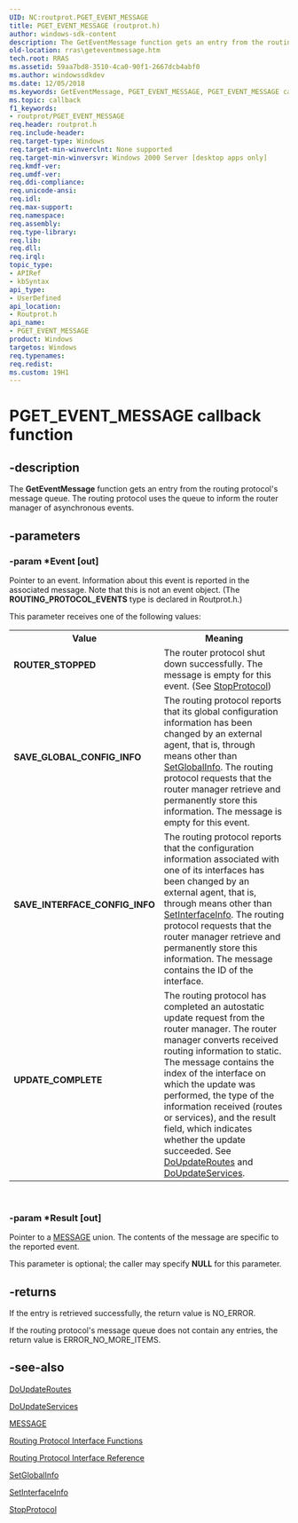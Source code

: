 ```yaml
---
UID: NC:routprot.PGET_EVENT_MESSAGE
title: PGET_EVENT_MESSAGE (routprot.h)
author: windows-sdk-content
description: The GetEventMessage function gets an entry from the routing protocol's message queue. The routing protocol uses the queue to inform the router manager of asynchronous events.
old-location: rras\geteventmessage.htm
tech.root: RRAS
ms.assetid: 59aa7bd8-3510-4ca0-90f1-2667dcb4abf0
ms.author: windowssdkdev
ms.date: 12/05/2018
ms.keywords: GetEventMessage, PGET_EVENT_MESSAGE, PGET_EVENT_MESSAGE callback, PGET_EVENT_MESSAGE callback function [RAS], ROUTER_STOPPED, SAVE_GLOBAL_CONFIG_INFO, SAVE_INTERFACE_CONFIG_INFO, UPDATE_COMPLETE, _mpr_geteventmessage, routprot/PGET_EVENT_MESSAGE, rras.geteventmessage
ms.topic: callback
f1_keywords:
- routprot/PGET_EVENT_MESSAGE
req.header: routprot.h
req.include-header: 
req.target-type: Windows
req.target-min-winverclnt: None supported
req.target-min-winversvr: Windows 2000 Server [desktop apps only]
req.kmdf-ver: 
req.umdf-ver: 
req.ddi-compliance: 
req.unicode-ansi: 
req.idl: 
req.max-support: 
req.namespace: 
req.assembly: 
req.type-library: 
req.lib: 
req.dll: 
req.irql: 
topic_type:
- APIRef
- kbSyntax
api_type:
- UserDefined
api_location:
- Routprot.h
api_name:
- PGET_EVENT_MESSAGE
product: Windows
targetos: Windows
req.typenames: 
req.redist: 
ms.custom: 19H1
---
```


# PGET_EVENT_MESSAGE callback function


## -description


The 
<b>GetEventMessage</b> function gets an entry from the routing protocol's message queue. The routing protocol uses the queue to inform the router manager of asynchronous events.


## -parameters




### -param *Event [out]

Pointer to an event. Information about this event is reported in the associated message. Note that this is not an event object. (The <b>ROUTING_PROTOCOL_EVENTS</b> type is declared in Routprot.h.) 




This parameter receives one of the following values:

<table>
<tr>
<th>Value</th>
<th>Meaning</th>
</tr>
<tr>
<td width="40%"><a id="ROUTER_STOPPED"></a><a id="router_stopped"></a><dl>
<dt><b>ROUTER_STOPPED</b></dt>
</dl>
</td>
<td width="60%">
The router protocol shut down successfully. The message is empty for this event. (See 
<a href="https://docs.microsoft.com/windows/desktop/api/routprot/nc-routprot-pstop_protocol">StopProtocol</a>)

</td>
</tr>
<tr>
<td width="40%"><a id="SAVE_GLOBAL_CONFIG_INFO"></a><a id="save_global_config_info"></a><dl>
<dt><b>SAVE_GLOBAL_CONFIG_INFO</b></dt>
</dl>
</td>
<td width="60%">
The routing protocol reports that its global configuration information has been changed by an external agent, that is, through means other than 
<a href="https://docs.microsoft.com/windows/desktop/api/routprot/nc-routprot-pset_global_info">SetGlobalInfo</a>. The routing protocol requests that the router manager retrieve and permanently store this information. The message is empty for this event.

</td>
</tr>
<tr>
<td width="40%"><a id="SAVE_INTERFACE_CONFIG_INFO"></a><a id="save_interface_config_info"></a><dl>
<dt><b>SAVE_INTERFACE_CONFIG_INFO</b></dt>
</dl>
</td>
<td width="60%">
The routing protocol reports that the configuration information associated with one of its interfaces has been changed by an external agent, that is, through means other than 
<a href="https://docs.microsoft.com/windows/desktop/api/routprot/nc-routprot-pset_interface_info">SetInterfaceInfo</a>. The routing protocol requests that the router manager retrieve and permanently store this information. The message contains the ID of the interface.

</td>
</tr>
<tr>
<td width="40%"><a id="UPDATE_COMPLETE"></a><a id="update_complete"></a><dl>
<dt><b>UPDATE_COMPLETE</b></dt>
</dl>
</td>
<td width="60%">
The routing protocol has completed an autostatic update request from the router manager. The router manager converts received routing information to static. The message contains the index of the interface on which the update was performed, the type of the information received (routes or services), and the result field, which indicates whether the update succeeded. See 
<a href="https://docs.microsoft.com/windows/desktop/api/routprot/nc-routprot-pdo_update_routes">DoUpdateRoutes</a> and 
<a href="https://docs.microsoft.com/previous-versions/windows/desktop/legacy/aa374005(v=vs.85)">DoUpdateServices</a>.

</td>
</tr>
</table>
 


### -param *Result [out]

Pointer to a 
<a href="https://docs.microsoft.com/windows/desktop/api/routprot/ns-routprot-message">MESSAGE</a> union. The contents of the message are specific to the reported event. 




This parameter is optional; the caller may specify <b>NULL</b> for this parameter.


## -returns



If the entry is retrieved successfully, the return value is NO_ERROR.

If the routing protocol's message queue does not contain any entries, the return value is ERROR_NO_MORE_ITEMS.




## -see-also




<a href="https://docs.microsoft.com/windows/desktop/api/routprot/nc-routprot-pdo_update_routes">DoUpdateRoutes</a>



<a href="https://docs.microsoft.com/previous-versions/windows/desktop/legacy/aa374005(v=vs.85)">DoUpdateServices</a>



<a href="https://docs.microsoft.com/windows/desktop/api/routprot/ns-routprot-message">MESSAGE</a>



<a href="https://docs.microsoft.com/windows/desktop/RRAS/routing-protocol-interface-functions">Routing Protocol Interface Functions</a>



<a href="https://docs.microsoft.com/windows/desktop/RRAS/routing-protocol-interface-reference">Routing Protocol Interface Reference</a>



<a href="https://docs.microsoft.com/windows/desktop/api/routprot/nc-routprot-pset_global_info">SetGlobalInfo</a>



<a href="https://docs.microsoft.com/windows/desktop/api/routprot/nc-routprot-pset_interface_info">SetInterfaceInfo</a>



<a href="https://docs.microsoft.com/windows/desktop/api/routprot/nc-routprot-pstop_protocol">StopProtocol</a>
 

 

